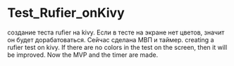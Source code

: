 # Test_Rufier_onKivy
создание теста rufier на kivy. Если в тесте на экране нет цветов, значит он будет дорабатоваться. Сейчас сделана МВП и таймер.
creating a rufier test on kivy. If there are no colors in the test on the screen, then it will be improved. Now the MVP and the timer are made.
